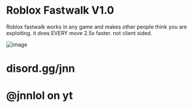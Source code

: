# Roblox Fastwalk V1.0

Roblox fastwalk works in any game and makes other people think you are exploiting. it does EVERY move 2.5x faster. not client sided.

![image](https://github.com/jnnlol/robloxfastwalk/assets/101228734/c9069efc-eb28-4ff0-a283-580e594bb25b)

# disord.gg/jnn
# @jnnlol on yt
